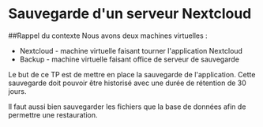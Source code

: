 # Sauvegarde d'un serveur Nextcloud

##Rappel du contexte
Nous avons deux machines virtuelles :
* Nextcloud - machine virtuelle faisant tourner l'application Nextcloud
* Backup - machine virtuelle faisant office de serveur de sauvegarde

Le but de ce TP est de mettre en place la sauvegarde de l'application. Cette sauvegarde doit pouvoir être historisé avec une durée de rétention de 30 jours.

Il faut aussi bien sauvegarder les fichiers que la base de données afin de permettre une restauration.

